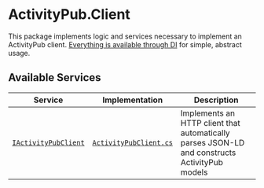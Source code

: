 ﻿# ActivityPub.Client

This package implements logic and services necessary to implement an ActivityPub client.
[Everything is available through DI](ClientModule.cs) for simple, abstract usage.

## Available Services

| Service                                       | Implementation                                 | Description                                                                                   |
|-----------------------------------------------|------------------------------------------------|-----------------------------------------------------------------------------------------------|
| [`IActivityPubClient`](IActivityPubClient.cs) | [`ActivityPubClient.cs`](ActivityPubClient.cs) | Implements an HTTP client that automatically parses JSON-LD and constructs ActivityPub models |
